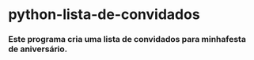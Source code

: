 
# python-lista-de-convidados

### Este programa cria uma lista de convidados para minhafesta de aniversário.
